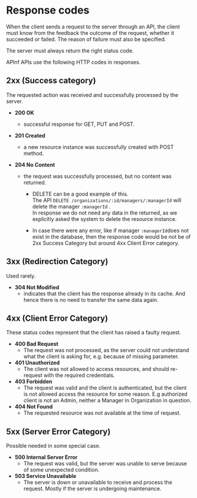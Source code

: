 # Response codes

When the client sends a request to the server through an API, the client must know from the feedback the outcome of the request, whether it succeeded or failed. The reason of failure must also be specified.

The server must always return the right status code.

APInf APIs use the following HTTP codes in responses.

## 2xx \(Success category\)

The requested action was received and successfully processed by the server.

* **200 OK** 
  * successful response for GET, PUT and POST.
* **201 Created** 
  * a new resource instance was successfully created with POST method.
* **204 No Content**

  * the request was successfully processed, but no content was returned.

    * DELETE can be a good example of this.  
      The API `DELETE /organizations/:id/managers/:managerId` will delete the manager `:managerId` .  
      In response we do not need any data in the returned, as we explicitly asked the system to delete the resource instance.

    * In case there were any error, like if manager `:managerId`does not exist in the database, then the response code would be not be of 2xx Success Category but around 4xx Client Error category.

## 3xx \(Redirection Category\)

Used rarely.

* **304 Not Modified** 
  * indicates that the client has the response already in its cache. And hence there is no need to transfer the same data again.

## 4xx \(Client Error Category\)

These status codes represent that the client has raised a faulty request.

* **400 Bad Request** 
  * The request was not processed, as the server could not understand what the client is asking for, e.g. because of missing parameter.
* **401 Unauthorized** 
  * The client was not allowed to access resources, and should re-request with the required credentials.
* **403 Forbidden** 
  * The request was valid and the client is authenticated, but the client is not allowed access the resource for some reason. E.g authorized client is not an Admin, neither a Manager in Organization in question.
* **404 Not Found** 
  * The requested resource was not available at the time of request.

## 5xx \(Server Error Category\)

Possible needed in some special case.

* **500 Internal Server Error** 
  * The request was valid, but the server was unable to serve because of some unexpected condition.
* **503 Service Unavailable** 
  * The server is down or unavailable to receive and process the request. Mostly if the server is undergoing maintenance.



